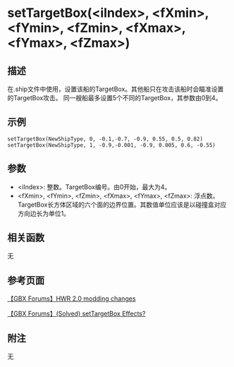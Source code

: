 # setTargetBox(&lt;iIndex&gt;, &lt;fXmin&gt;, &lt;fYmin&gt;, &lt;fZmin&gt;, &lt;fXmax&gt;, &lt;fYmax&gt;, &lt;fZmax&gt;) #

## 描述 ##
在.ship文件中使用，设置该船的TargetBox。其他船只在攻击该船时会瞄准设置的TargetBox攻击。
同一艘船最多设置5个不同的TargetBox，其<iIndex>参数由0到4。

## 示例 ##
	setTargetBox(NewShipType, 0, -0.1,-0.7, -0.9, 0.55, 0.5, 0.82)
	setTargetBox(NewShipType, 1, -0.9,-0.001, -0.9, 0.005, 0.6, -0.55)
## 参数 ##
- &lt;iIndex&gt;: 整数。TargetBox编号。由0开始，最大为4。
- &lt;fXmin&gt;, &lt;fYmin&gt;, &lt;fZmin&gt;, &lt;fXmax&gt;, &lt;fYmax&gt;, &lt;fZmax&gt;: 浮点数。TargetBox长方体区域的六个面的边界位置。其数值单位应该是以碰撞盒对应方向边长为单位1。

## 相关函数 ##
无

## 参考页面 ##
[【GBX Forums】HWR 2.0 modding changes](https://forums.gearboxsoftware.com/t/hwr-2-0-modding-changes/1501768/4)

[【GBX Forums】(Solved) setTargetBox Effects?](https://forums.gearboxsoftware.com/t/solved-settargetbox-effects/1550968)

## 附注 ##
无

